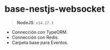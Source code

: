 # base-nestjs-websocket

> **NodeJS**:
> `v14.17.3`

- Connección con TypeORM.
- Connección con Redis.
- Carpeta base para Eventos.
